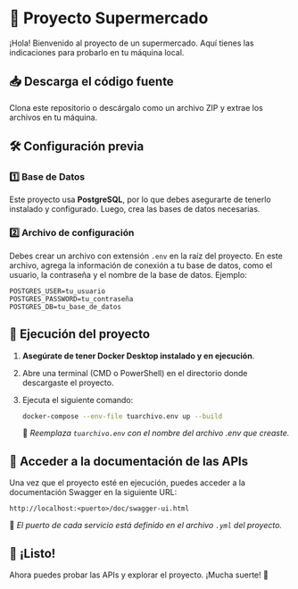 # 🛒 Proyecto Supermercado

¡Hola! Bienvenido al proyecto de un supermercado. Aquí tienes las indicaciones para probarlo en tu máquina local.

## 📥 Descarga el código fuente

Clona este repositorio o descárgalo como un archivo ZIP y extrae los archivos en tu máquina.

## 🛠 Configuración previa

### 1️⃣ Base de Datos

Este proyecto usa **PostgreSQL**, por lo que debes asegurarte de tenerlo instalado y configurado. Luego, crea las bases de datos necesarias.

### 2️⃣ Archivo de configuración

Debes crear un archivo con extensión `.env` en la raíz del proyecto. En este archivo, agrega la información de conexión a tu base de datos, como el usuario, la contraseña y el nombre de la base de datos. Ejemplo:

```
POSTGRES_USER=tu_usuario
POSTGRES_PASSWORD=tu_contraseña
POSTGRES_DB=tu_base_de_datos
```

## 🚀 Ejecución del proyecto

1. **Asegúrate de tener Docker Desktop instalado y en ejecución**.
2. Abre una terminal (CMD o PowerShell) en el directorio donde descargaste el proyecto.
3. Ejecuta el siguiente comando:

   ```sh
   docker-compose --env-file tuarchivo.env up --build
   ```
   
   📌 *Reemplaza `tuarchivo.env` con el nombre del archivo .env que creaste.*

## 🔗 Acceder a la documentación de las APIs

Una vez que el proyecto esté en ejecución, puedes acceder a la documentación Swagger en la siguiente URL:

```
http://localhost:<puerto>/doc/swagger-ui.html
```

📌 *El puerto de cada servicio está definido en el archivo `.yml` del proyecto.*

## 🎉 ¡Listo!

Ahora puedes probar las APIs y explorar el proyecto. ¡Mucha suerte! 🚀

